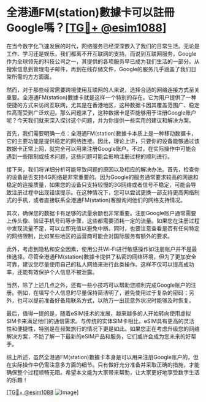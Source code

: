 # 全港通FM(station)數據卡可以註冊Google嗎？[[TG💪+ @esim1088](https://t.me/s/esim1088)]

在当今数字化飞速发展的时代，网络服务已经深深嵌入了我们的日常生活。无论是工作、学习还是娱乐，我们都离不开互联网的支持。而说到互联网服务，Google作为全球领先的科技公司之一，其提供的各项服务早已成为我们生活的一部分。从搜索信息到管理电子邮件，再到在线存储文件，Google的服务几乎涵盖了我们日常所需的方方面面。

然而，对于那些经常需要跨境使用互联网的人来说，选择合适的网络连接方式至关重要。全港通FM(station)數據卡就是这样一个特别的存在。它为用户提供了一种便捷的方式来访问互联网，尤其是在香港地区，这种数据卡因其覆盖范围广、稳定性高而受到广泛欢迎。那么问题来了，这种数据卡是否能够用于注册Google账户呢？今天我们就来深入探讨这个问题，并为你提供一些实用的建议和解决方案。

首先，我们需要明确一点：全港通FM(station)數據卡本质上是一种移动数据卡，它的主要功能是提供稳定的网络连接。因此，理论上讲，只要你的设备能够通过该数据卡正常上网，就完全可以用来注册Google账户。不过，在实际操作中可能会遇到一些限制或技术问题，这些问题可能会影响注册过程的顺利进行。

接下来，我们将详细分析可能导致问题的原因以及相应的解决办法。首先，检查你的设备是否支持4G网络是非常重要的。因为Google的服务通常要求较高的网速和稳定的连接质量，如果您的设备只支持较慢的3G网络或者信号不稳定，可能会导致注册过程中出现错误提示。在这种情况下，您可以尝试更换一部支持更高网络制式的手机，或者直接联系全港通FM(station)客服询问他们的网络支持情况。

其次，确保您的数据卡有足够的流量余额也非常重要。注册Google账户通常需要上传头像、验证手机号码等步骤，这些都需要消耗一定的流量。如果您在注册过程中发现流量不足，可以立即充值以避免中断。同时，也要注意查看是否有任何特定的网络限制，比如某些地区的运营商可能会对国际服务有额外的要求。

此外，考虑到隐私和安全因素，使用公共Wi-Fi进行敏感操作如注册账户并不是最佳选择。尽管全港通FM(station)數據卡提供了私密的网络环境，但为了更加安全可靠，建议您尽量使用自己的私人网络来进行此类操作。这样不仅可以提高成功率，还能有效保护个人信息不被泄露。

当然，除了上述几点之外，还有一些小技巧可以帮助您顺利完成Google账户的注册。例如，在填写个人信息时尽量保持简洁明了，避免使用过于复杂的密码；另外，也可以提前准备好备用联系方式，以防万一出现意外状况时能够及时恢复。

最后，值得一提的是，随着eSIM技术的发展，越来越多的人开始转向使用虚拟SIM卡来满足他们的通信需求。与传统的实体SIM卡相比，eSIM具有更高的灵活性和便捷性，特别是在频繁旅行的情况下更是如此。如果您正在考虑升级您的网络解决方案，不妨了解一下最新的eSIM产品和服务，它们或许会成为您未来的好帮手。

综上所述，虽然全港通FM(station)數據卡本身是可以用来注册Google账户的，但在实际操作中仍需注意多方面的细节。只有做好充分准备并采取正确的措施，才能确保整个过程顺畅无阻。希望本文能为大家带来帮助，让大家更好地享受数字生活的乐趣！

[[TG💪+ @esim1088](https://t.me/s/esim1088) ![Image](https://i.postimg.cc/4NQfJmqS/Snipaste-2025-05-13-00-14-12.png)]